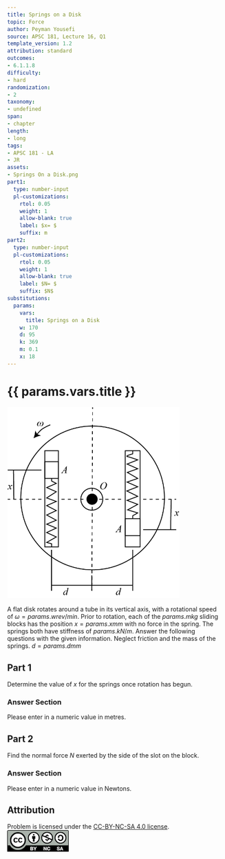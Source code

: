 ```yaml
---
title: Springs on a Disk
topic: Force
author: Peyman Yousefi
source: APSC 181, Lecture 16, Q1
template_version: 1.2
attribution: standard
outcomes:
- 6.1.1.8
difficulty:
- hard
randomization:
- 2
taxonomy:
- undefined
span:
- chapter
length:
- long
tags:
- APSC 181 - LA
- JR
assets:
- Springs On a Disk.png
part1:
  type: number-input
  pl-customizations:
    rtol: 0.05
    weight: 1
    allow-blank: true
    label: $x= $
    suffix: m
part2:
  type: number-input
  pl-customizations:
    rtol: 0.05
    weight: 1
    allow-blank: true
    label: $N= $
    suffix: $N$
substitutions:
  params:
    vars:
      title: Springs on a Disk
    w: 170
    d: 95
    k: 369
    m: 0.1
    x: 18
---
```

# {{ params.vars.title }}
<img src="Springs On a Disk.png" width=400>

A flat disk rotates around a tube in its vertical axis, with a rotational speed of $\omega= {{ params.w }}rev/min$. Prior to rotation, each of the ${{ params.m }}kg$ sliding blocks has the position $x = {{ params.x }}mm$ with no force in the spring. The springs both have stiffness of ${{ params.k }}N/m$. Answer the following questions with the given information. Neglect friction and the mass of the springs. $d = {{ params.d }}mm$

## Part 1

Determine the value of $x$ for the springs once rotation has begun.

### Answer Section

Please enter in a numeric value in metres.

## Part 2

Find the normal force $N$ exerted by the side of the slot on the block.

### Answer Section

Please enter in a numeric value in Newtons.

## Attribution

Problem is licensed under the [CC-BY-NC-SA 4.0 license](https://creativecommons.org/licenses/by-nc-sa/4.0/).<br> ![The Creative Commons 4.0 license requiring attribution-BY, non-commercial-NC, and share-alike-SA license.](https://raw.githubusercontent.com/firasm/bits/master/by-nc-sa.png)